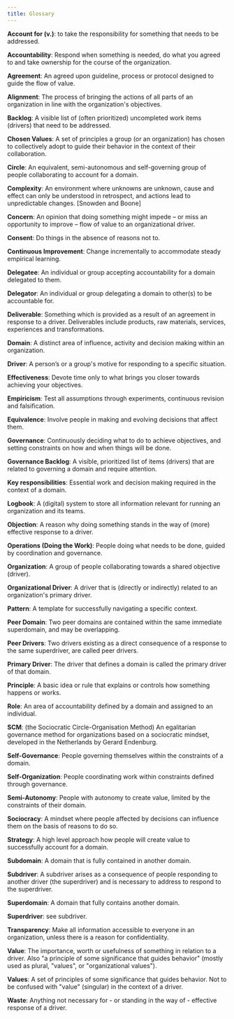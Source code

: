 ```yaml
---
title: Glossary 
---
```


**Account for (v.)**: to take the responsibility for something that needs to be addressed.

**Accountability**: Respond when something is needed, do what you agreed to and take ownership for the course of the organization.

**Agreement**: An agreed upon guideline, process or protocol designed to guide the flow of value.

**Alignment**: The process of bringing the actions of all parts of an organization in line with the organization's objectives.

**Backlog**: A visible list of (often prioritized) uncompleted work items (drivers) that need to be addressed.

**Chosen Values**: A set of principles a group (or an organization) has chosen to collectively adopt to guide their behavior in the context of their collaboration.

**Circle**: An equivalent, semi-autonomous and self-governing group of people collaborating to account for a domain.

**Complexity**: An environment where unknowns are unknown, cause and effect can only be understood in retrospect, and actions lead to unpredictable changes. [Snowden and Boone]

**Concern**: An opinion that doing something might impede – or miss an opportunity to improve – flow of value to an organizational driver.

**Consent**: Do things in the absence of reasons not to.

**Continuous Improvement**: Change incrementally to accommodate steady empirical learning.

**Delegatee**: An individual or group accepting accountability for a domain delegated to them.

**Delegator**: An individual or group delegating a domain to other(s) to be accountable for.

**Deliverable**: Something which is provided as a result of an agreement in response to a driver. Deliverables include products, raw materials, services, experiences and transformations.

**Domain**: A distinct area of influence, activity and decision making within an organization.

**Driver**: A person’s or a group's motive for responding to a specific situation.

**Effectiveness**: Devote time only to what brings you closer towards achieving your objectives.

**Empiricism**: Test all assumptions through experiments, continuous revision and falsification.

**Equivalence**: Involve people in making and evolving decisions that affect them.

**Governance**: Continuously deciding what to do to achieve objectives, and setting constraints on how and when things will be done.

**Governance Backlog**: A visible, prioritized list of items (drivers) that are related to governing a domain and require attention.

**Key responsibilities**: Essential work and decision making required in the context of a domain.

**Logbook**: A (digital) system to store all information relevant for running an organization and its teams.

**Objection**: A reason why doing something stands in the way of (more) effective response to a driver.

**Operations (Doing the Work)**: People doing what needs to be done, guided by coordination and governance.

**Organization**: A group of people collaborating towards a shared objective (driver).

**Organizational Driver**: A driver that is (directly or indirectly) related to an organization's primary driver.

**Pattern**: A template for successfully navigating a specific context.

**Peer Domain**: Two peer domains are contained within the same immediate superdomain, and may be overlapping.

**Peer Drivers**: Two drivers existing as a direct consequence of a response to the same superdriver, are called peer drivers.

**Primary Driver**: The driver that defines a domain is called the primary driver of that domain.

**Principle**: A basic idea or rule that explains or controls how something happens or works.

**Role**: An area of accountability defined by a domain and assigned to an individual.

**SCM**: (the Sociocratic Circle-Organisation Method) An egalitarian governance method for organizations based on a sociocratic mindset, developed in the Netherlands by Gerard Endenburg.

**Self-Governance**: People governing themselves within the constraints of a domain.

**Self-Organization**: People coordinating work within constraints defined through governance.

**Semi-Autonomy**: People with autonomy to create value, limited by the constraints of their domain.

**Sociocracy**: A mindset where people affected by decisions can influence them on the basis of reasons to do so.

**Strategy**: A high level approach how people will create value to successfully account for a domain.

**Subdomain**: A domain that is fully contained in another domain.

**Subdriver**: A subdriver arises as a consequence of people responding to another driver (the superdriver) and is necessary to address to respond to the superdriver.

**Superdomain**: A domain that fully contains another domain.

**Superdriver**: see subdriver.

**Transparency**: Make all information accessible to everyone in an organization, unless there is a reason for confidentiality.

**Value**: The importance, worth or usefulness of something in relation to a driver. Also "a principle of some significance that guides behavior" (mostly used as plural, "values", or "organizational values").

**Values**: A set of principles of some significance that guides behavior. Not to be confused with "value" (singular) in the context of a driver.

**Waste**: Anything not necessary for - or standing in the way of - effective response of a driver.

